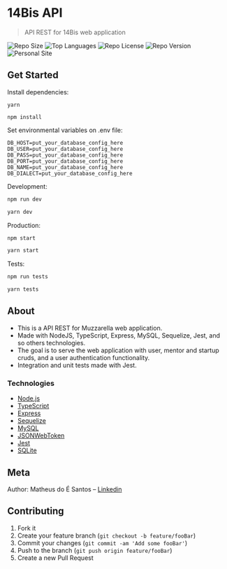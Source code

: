# 14Bis API

> API REST for 14Bis web application

![Repo Size][repo-size]
![Top Languages][top-languages]
![Repo License][repo-license]
![Repo Version][repo-version]
![Personal Site][matheus-img]

## Get Started

Install dependencies:

```
yarn

npm install
```

Set environmental variables on .env file:

```env
DB_HOST=put_your_database_config_here
DB_USER=put_your_database_config_here
DB_PASS=put_your_database_config_here
DB_PORT=put_your_database_config_here
DB_NAME=put_your_database_config_here
DB_DIALECT=put_your_database_config_here
```

Development:

```sh
npm run dev

yarn dev
```

Production:

```sh
npm start

yarn start
```

Tests:

```sh
npm run tests

yarn tests
```

## About

- This is a API REST for Muzzarella web application.
- Made with NodeJS, TypeScript, Express, MySQL, Sequelize, Jest, and so others technologies.
- The goal is to serve the web application with user, mentor and startup cruds, and a user authentication functionality.
- Integration and unit tests made with Jest.

### Technologies

- [Node.js](https://nodejs.org/en/docs/)
- [TypeScript](https://www.typescriptlang.org/)
- [Express](https://expressjs.com/pt-br/)
- [Sequelize](https://sequelize.org/master/)
- [MySQL](https://dev.mysql.com/doc/)
- [JSONWebToken](https://jwt.io/introduction/)
- [Jest](https://jestjs.io/docs/en/getting-started)
- [SQLite](https://www.sqlite.org/index.html)

## Meta

Author: Matheus do É Santos – [Linkedin](https://www.linkedin.com/in/matheusdoe-dev/)

## Contributing

1. Fork it
2. Create your feature branch (`git checkout -b feature/fooBar`)
3. Commit your changes (`git commit -am 'Add some fooBar'`)
4. Push to the branch (`git push origin feature/fooBar`)
5. Create a new Pull Request

<!-- Markdown link & img dfn's -->

[top-languages]: https://img.shields.io/github/languages/top/matheusdoedev/14bis-api?style=flat-square
[repo-size]: https://img.shields.io/github/repo-size/matheusdoedev/14bis-api?style=flat-square
[repo-license]: https://img.shields.io/github/license/matheusdoedev/14bis-api?style=flat-square
[repo-version]: https://img.shields.io/github/package-json/v/matheusdoedev/14bis-api-api?style=flat-square
[matheus-img]: https://img.shields.io/badge/matheusdoedev-%23811662?style=flat-square
[matheus-url]: https://matheusdoe.dev
